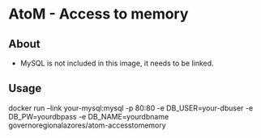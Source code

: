 # AtoM - Access to memory

## About

- MySQL is not included in this image, it needs to be linked.

## Usage

docker run –link your-mysql:mysql -p 80:80 -e DB_USER=your-dbuser -e DB_PW=yourdbpass -e DB_NAME=yourdbname governoregionalazores/atom-accesstomemory

